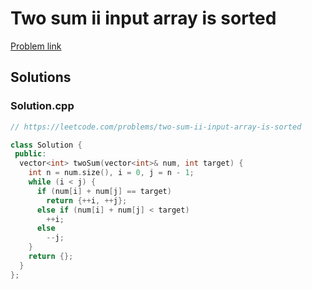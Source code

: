 # Two sum ii input array is sorted

[Problem link](https://leetcode.com/problems/two-sum-ii-input-array-is-sorted)

## Solutions


### Solution.cpp
```cpp
// https://leetcode.com/problems/two-sum-ii-input-array-is-sorted

class Solution {
 public:
  vector<int> twoSum(vector<int>& num, int target) {
    int n = num.size(), i = 0, j = n - 1;
    while (i < j) {
      if (num[i] + num[j] == target)
        return {++i, ++j};
      else if (num[i] + num[j] < target)
        ++i;
      else
        --j;
    }
    return {};
  }
};
```